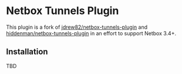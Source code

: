 # Netbox Tunnels Plugin
This plugin is a fork of [jdrew82/netbox-tunnels-plugin](https://github.com/jdrew82/netbox-tunnels-plugin) and [hiddenman/netbox-tunnels-plugin](https://github.com/hiddenman/netbox-tunnels-plugin) in an effort to support Netbox 3.4+.

<!-- Build status with linky to the builds for ease of access.
[![Build Status](https://travis-ci.com/jdrew82/netbox-tunnels-plugin.svg?token=XHesDxGFcPtaq1Q3URi5&branch=master)](https://travis-ci.com/jdrew82/netbox-tunnels-plugin)
 -->
<!-- PyPI version badge.
[![PyPI version](https://badge.fury.io/py/netbox-tunnels-plugin.svg)](https://badge.fury.io/py/netbox-tunnels-plugin)

+++++++++++++++++++++++++++++++++++++++++++++++++++++++++++++++++++++++++++++++++++++++++++++++++++++++++++++++++++++++++++++
+NOTE: Please be aware that this plugin is still a work in progress and should not be used for production work at this time!+
+++++++++++++++++++++++++++++++++++++++++++++++++++++++++++++++++++++++++++++++++++++++++++++++++++++++++++++++++++++++++++++

A plugin for [NetBox](https://github.com/netbox-community/netbox) to support documentation of network tunneling
 protocols, ie IPsec, GRE, L2TP, etc.
 -->


## Installation

TBD


